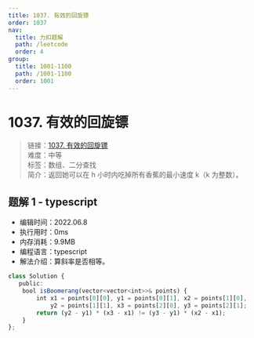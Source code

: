 ```yaml
---
title: 1037. 有效的回旋镖
order: 1037
nav:
  title: 力扣题解
  path: /leetcode
  order: 4
group:
  title: 1001-1100
  path: /1001-1100
  order: 1001
---
```


# 1037. 有效的回旋镖

> 链接：[1037. 有效的回旋镖](https://leetcode.cn/problems/koko-eating-bananas/)  
> 难度：中等  
> 标签：数组、二分查找  
> 简介：返回她可以在 h 小时内吃掉所有香蕉的最小速度 k（k 为整数）。

## 题解 1 - typescript

- 编辑时间：2022.06.8
- 执行用时：0ms
- 内存消耗：9.9MB
- 编程语言：typescript
- 解法介绍：算斜率是否相等。

```typescript
class Solution {
   public:
    bool isBoomerang(vector<vector<int>>& points) {
        int x1 = points[0][0], y1 = points[0][1], x2 = points[1][0],
            y2 = points[1][1], x3 = points[2][0], y3 = points[2][1];
        return (y2 - y1) * (x3 - x1) != (y3 - y1) * (x2 - x1);
    }
};
```
